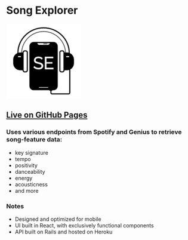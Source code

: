 # Song Explorer
<img src="https://github.com/barton-w/song-explorer/blob/master/public/se-logo.png" alt="Song Explorer" width="200px" height="200px">

## [Live on GitHub Pages](https://barton-w.github.io/song-explorer/)

### Uses various endpoints from Spotify and Genius to retrieve song-feature data:
  - key signature
  - tempo
  - positivity
  - danceability
  - energy
  - acousticness
  - and more

### Notes
  - Designed and optimized for mobile
  - UI built in React, with exclusively functional components
  - API built on Rails and hosted on Heroku
